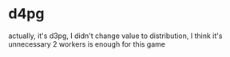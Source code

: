 # d4pg
actually, it's d3pg, I didn't change value to distribution, I think it's unnecessary
2 workers is enough for this game 
